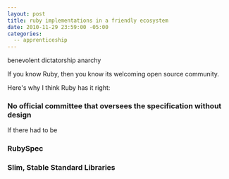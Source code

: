 ```yaml
---
layout: post
title: ruby implementations in a friendly ecosystem
date: 2010-11-29 23:59:00 -05:00
categories:
  -- apprenticeship
---
```



benevolent dictatorship
anarchy

If you know Ruby, then you know its welcoming open source community.  

Here's why I think Ruby has it right:

### No official committee that oversees the specification without design

If there had to be 

### RubySpec



### Slim, Stable Standard Libraries



